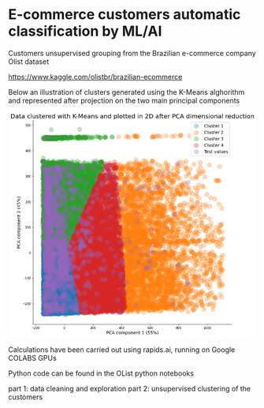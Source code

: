 # E-commerce customers automatic classification by ML/AI
Customers unsupervised grouping from the Brazilian e-commerce company Olist dataset

https://www.kaggle.com/olistbr/brazilian-ecommerce

Below an illustration of clusters generated using the K-Means alghorithm and represented after projection on the two main principal components

![clusters](cluster.png)

Calculations have been carried out using rapids.ai, running on Google COLABS GPUs

Python code can be found in the OList python notebooks

part 1: data cleaning and exploration
part 2: unsupervised clustering of the customers

